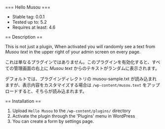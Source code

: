 === Hello Musou ===
- Stable tag: 0.0.1
- Tested up to: 5.2
- Requires at least: 4.6

== Description ==

This is not just a plugin, When activated you will randomly see a text from <cite>Musou text</cite> in the upper right of your admin screen on every page.

これは単なるプラグインではありません。このプラグインを有効化すると、すべての管理画面の右上に <cite>Musou text</cite> からのテキストがランダムに表示されます。

デフォルトでは、プラグインディレクトリの musou-sample.txt が読み込まれますが、表示内容をカスタマイズする場合は `/wp-content/musou.text` をアップロードすると、そちらが読み込まれます。

== Installation ==

1. Upload `Hello Musou` to the `/wp-content/plugins/` directory
2. Activate the plugin through the 'Plugins' menu in WordPress
3. You can create a form by settings page.